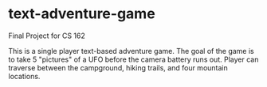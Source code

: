 # text-adventure-game
Final Project for CS 162

This is a single player text-based adventure game. The goal of the game is to take 5 "pictures" of a UFO before the camera battery runs out. Player can traverse between the campground, hiking trails, and four mountain locations. 
